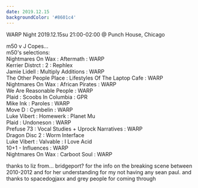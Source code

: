 ```yaml
---
date: 2019.12.15
backgroundColor: '#8601c4'
---
```


WARP Night 2019.12.15su 21:00-02:00 @ Punch House, Chicago  

m50 v J Copes...  
m50's selections:  
Nightmares On Wax : Aftermath : WARP  
Kerrier Distrct : 2 : Rephlex  
Jamie Lidell : Multiply Additions : WARP  
The Other People Place : Lifestyles Of The Laptop Cafe : WARP  
Nightmares On Wax : African Pirates : WARP  
We Are Reasonable People : WARP  
Plaid : Scoobs In Columbia : GPR  
Mike Ink : Paroles : WARP  
Move D : Cymbelin : WARP  
Luke Vibert : Homewerk : Planet Mu  
Plaid : Undoneson : WARP  
Prefuse 73 : Vocal Studies + Uprock Narratives : WARP  
Dragon Disc 2 : Worm Interface  
Luke Vibert : Valvable : I Love Acid  
10+1 - Influences : WARP  
Nightmares On Wax : Carboot Soul : WARP  


thanks to liz from... bridgeport? for the info on the breaking scene between 2010-2012 and for her understanding for my not having any sean paul. and thanks to spacedogjaxx and grey people for coming through
